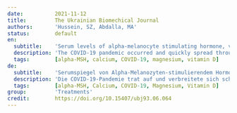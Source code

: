 ```yaml
---
date:          2021-11-12
title:         The Ukrainian Biomechical Journal
authors:       'Hussein, SZ, Abdalla, MA'
status:        default
en:
  subtitle:    'Serum levels of alpha-melanocyte stimulating hormone, vitamin D, calcium, phosphorus and magnesium in COVID-19 patients'
  description: 'The COVID-19 pandemic occurred and quickly spread throughout the world. To improve the state of COVID-19 patients, it is important to identify the possible clinical differential diagnostic markers and their correlation with the severity of SARS-CoV-2 infection. In this study, the serum level of alpha-melanocyte stimulating hormone (alpha-MSH), vitamin D, calcium, phosphorus and magnesium in the serum of COVID-19 patients were analyzed. Blood samples were collected from 60 patients who attended Isolated Hospital in Tikrit City/Iraq from September to December 2020 and diagnosed by RT-PCR as COVID-19 positive and from 30 healthy individuals. It was shown that COVID-19 patients revealed high serum levels of α-MSH as compared with healthy individuals but low serum levels of vitamin D, calcium, and magnesium which may be recommended as supplements for those patients to increase the innate immune response.'
  tags:        [alpha-MSH, calcium, COVID-19, magnesium, vitamin D]
de:
  subtitle:    'Serumspiegel von Alpha-Melanozyten-stimulierendem Hormon, Vitamin D, Kalzium, Phosphor und Magnesium bei COVID-19-Patienten'
  description: 'Die COVID-19-Pandemie trat auf und verbreitete sich schnell in der ganzen Welt. Um den Zustand von COVID-19-Patienten zu verbessern, ist es wichtig, die möglichen klinischen differentialdiagnostischen Marker und ihre Korrelation mit dem Schweregrad der SARS-CoV-2-Infektion zu ermitteln. In dieser Studie wurde der Serumspiegel von alpha-Melanozyten-stimulierendem Hormon (alpha-MSH), Vitamin D, Kalzium, Phosphor und Magnesium im Serum von COVID-19-Patienten analysiert. Die Blutproben wurden von 60 Patienten entnommen, die zwischen September und Dezember 2020 das Isolated Hospital in Tikrit City/Irak aufsuchten und mittels RT-PCR als COVID-19 positiv diagnostiziert wurden, sowie von 30 gesunden Personen. Es zeigte sich, dass COVID-19-Patienten im Vergleich zu gesunden Personen hohe Serumspiegel von α-MSH aufwiesen, aber niedrige Serumspiegel von Vitamin D, Kalzium und Magnesium, die als Nahrungsergänzungsmittel für diese Patienten empfohlen werden können, um die angeborene Immunantwort zu steigern.' 
  tags:        [alpha-MSH, Calcium, COVID-19, Magnesium, Vitamin D]
group:         'Treatments'
credit:        https://doi.org/10.15407/ubj93.06.064
---
```


